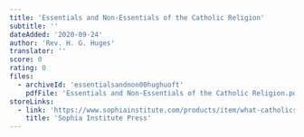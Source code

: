 ```yaml
---
title: 'Essentials and Non-Essentials of the Catholic Religion'
subtitle: ''
dateAdded: '2020-09-24'
author: 'Rev. H. G. Huges'
translator: ''
score: 0
rating: 0
files:
  - archiveId: 'essentialsandnon00hughuoft'
    pdfFile: 'Essentials and Non-Essentials of the Catholic Religion.pdf'
storeLinks:
  - link: 'https://www.sophiainstitute.com/products/item/what-catholics-are-free-to-believe-or-not'
    title: 'Sophia Institute Press'
---
```



